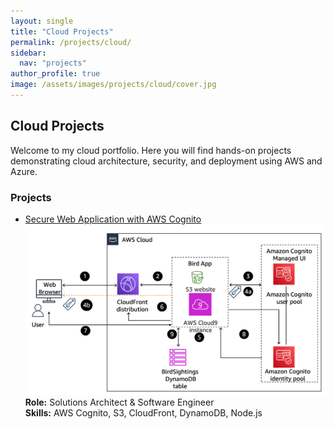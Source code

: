 ```yaml
---
layout: single
title: "Cloud Projects"
permalink: /projects/cloud/
sidebar:
  nav: "projects"
author_profile: true
image: /assets/images/projects/cloud/cover.jpg
---
```


## Cloud Projects

Welcome to my cloud portfolio. Here you will find hands-on projects demonstrating cloud architecture, security, and deployment using AWS and Azure.

### Projects

- [Secure Web Application with AWS Cognito](/projects/cloud/cognito-auth/)
  ![Cognito Auth](/assets/images/projects/cloud/cognito-auth/image15.png)
  **Role:** Solutions Architect & Software Engineer  
  **Skills:** AWS Cognito, S3, CloudFront, DynamoDB, Node.js

<!-- Add more projects here as you go -->
